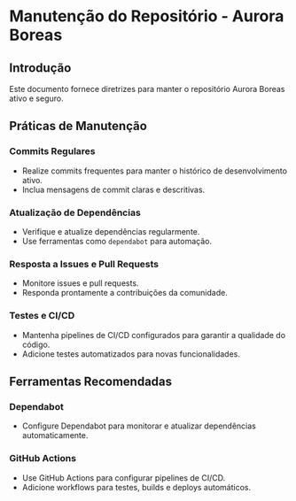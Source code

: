 # Manutenção do Repositório - Aurora Boreas

## Introdução

Este documento fornece diretrizes para manter o repositório Aurora Boreas ativo e seguro.

## Práticas de Manutenção

### Commits Regulares
- Realize commits frequentes para manter o histórico de desenvolvimento ativo.
- Inclua mensagens de commit claras e descritivas.

### Atualização de Dependências
- Verifique e atualize dependências regularmente.
- Use ferramentas como `dependabot` para automação.

### Resposta a Issues e Pull Requests
- Monitore issues e pull requests.
- Responda prontamente a contribuições da comunidade.

### Testes e CI/CD
- Mantenha pipelines de CI/CD configurados para garantir a qualidade do código.
- Adicione testes automatizados para novas funcionalidades.

## Ferramentas Recomendadas

### Dependabot
- Configure Dependabot para monitorar e atualizar dependências automaticamente.

### GitHub Actions
- Use GitHub Actions para configurar pipelines de CI/CD.
- Adicione workflows para testes, builds e deploys automáticos.
